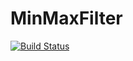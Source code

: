 # MinMaxFilter

[![Build Status](https://travis-ci.org/codles/MinMaxFilter.jl.svg?branch=master)](https://travis-ci.org/codles/MinMaxFilter.jl)
